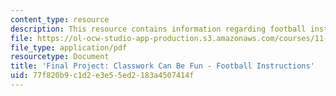 ```yaml
---
content_type: resource
description: This resource contains information regarding football instructions.
file: https://ol-ocw-studio-app-production.s3.amazonaws.com/courses/11-131-educational-theory-and-practice-iii-spring-2012/77f820b9c1d2e3e55ed2183a4507414f_MIT11_131S12_Football_inst.pdf
file_type: application/pdf
resourcetype: Document
title: 'Final Project: Classwork Can Be Fun - Football Instructions'
uid: 77f820b9-c1d2-e3e5-5ed2-183a4507414f
---
```

